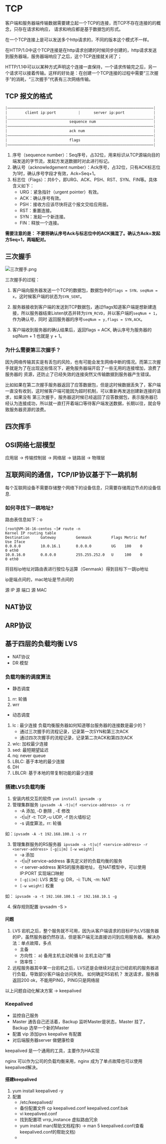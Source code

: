 # TCP

客户端和服务器端传输数据需要建立起一个TCP的连接，而TCP不存在连接的的概念，只存在请求和响应，
请求和响应都是基于数据包的形式。

在一个TCP连接上是可以发送多个http请求的，不同的版本这个模式不一样。

在HTTP/1.0中这个TCP连接是在http请求创建的时候同步创建的，http请求发送到服务器端，服务器端响应了之后，这个TCP连接就关闭了；

HTTP/1.1中可以以某种方式声明这个连接一直保持，一个请求传输完之后，另一个请求可以接着传输。这样的好处是：在创建一个TCP连接的过程中需要“三次握手”的消耗，“三次握手”代表有三次网络传输。

## TCP 报文的格式
```cpp
|——————————————————————————————————————————————————————————————————|
|        client ip:port          |      server ip:port             |
|__________________________________________________________________|
|                            sequence num                          |
|——————————————————————————————————————————————————————————————————|
|                            ack num                               |
|——————————————————————————————————————————————————————————————————|
|                            flags                                 |
|——————————————————————————————————————————————————————————————————|
```

1. 序号（sequence number）：Seq序号，占32位，用来标识从TCP源端向目的端发送的字节流，发起方发送数据时对此进行标记。
2. 确认号（acknowledgement number）：Ack序号，占32位，只有ACK标志位为1时，确认序号字段才有效，Ack=Seq+1。
3. 标志位（Flags）：共6个，即URG、ACK、PSH、RST、SYN、FIN等。具体含义如下：
   - URG：紧急指针（urgent pointer）有效。
   - ACK：确认序号有效。
   - PSH：接收方应该尽快将这个报文交给应用层。
   - RST：重置连接。
   - SYN：发起一个新连接。
   - FIN：释放一个连接。

**需要注意的是： 不要将确认序号Ack与标志位中的ACK搞混了。确认方Ack=发起方Seq+1，两端配对。**

## 三次握手

![三次握手.png](三次握手.png)

三次握手的过程：

1. 客户端向服务器发送一个TCP的数据包，数据包中的`flags = SYN，seqNum = x`，这时候客户端的状态为`SYN_SENT`。
   
2. 服务器接收到客户端的发送到TCP数据包，通过flags知道客户端是想新建连接，所以服务器结束Listen状态并转为`SYN_RCVD`，并以客户端的`seqNum + 1`，作为确认号，同时
返回服务器的序号`seqNum = y,flags = SYN,ACK`。
   
3. 客户端收到服务器的确认结果后，返回flags = ACK, 确认序号为服务器的sqlNum + 1 也就是 y + 1。

### 为什么需要第三次握手？

因为网络传输其实是有丢包的风险，也有可能会发生网络中断的情况。而第三次握手就是为了在出现这些情况下，避免服务器端开启了一些无用的连接增加，浪费了服务器的
资源，还防止了已经失效的连接突然又传输数据到服务器产生错误。

比如如果在第二次握手服务器返回了应答数据包，但是这时候数据丢失了，客户端一直没有收到，这时候客户端可能因为超时机制，可以重新再发送创建新连接的请求，如果没有
第三次握手，服务器这时候已经返回了应答数据包，表示服务器已经认为连接成功，所以就一直打开着端口等待客户端发送数据，长期以往，就会导致服务器资源的浪费。

## 四次挥手

## OSI网络七层模型

应用层 -> 传输控制层 -> 网络层 -> 链路层 -> 物理层

## 互联网间的通信，TCP/IP协议基于下一跳机制
每个互联网设备不需要存储整个网络下的设备信息，只需要存储周边节点的设备信息.

### 如何寻找下一跳地址?

路由表信息如下：o
```text
[root@VM-16-16-centos ~]# route -n
Kernel IP routing table
Destination     Gateway         Genmask         Flags Metric Ref    Use Iface
0.0.0.0         10.0.16.1       0.0.0.0         UG    100    0        0 eth0
10.0.16.0       0.0.0.0         255.255.252.0   U     100    0        0 eth0
```

将目标ip地址对路由表进行按位与运算（Genmask）得到目标下一跳ip地址

ip是端点间的，mac地址是节点间的

源 IP
源 端口
源 MAC


## NAT协议

## ARP协议

## 




## 基于四层的负载均衡 LVS 

- NAT协议
- DR 模型

### 负载均衡的调度算法

- 静态调度
1. rr: 轮循
2. wrr

- 动态调度
1. lc : 最少连接
   负载均衡服务器如何知道哪台服务器的连接数是最少的？
   * 通过三次握手的流程记录，记录第一次SYN和第三次ACK
   * 通过四次次握手的流程记录，记录第二次ACK和第四次ACK
2. wlc: 加权最少连接
3. sed: 最短期望延迟
4. nq: never queue 
5. LBLC: 基于本地的最少连接
6. DH
7. LBLCR: 基于本地的带复制功能的最少连接

### 搭建LVS负载均衡
1. 安装内核交互的软件 `yum install ipvsadm -y `
2. 管理集群服务 `ipvsadm -A -t|u|f <service-address> -s rr`
   * -A 添加, -D 删除 , -E 修改
   * -t|u|f -t: TCP,-u UDP, -f 防火墙标记
   *  -s 调度算法，rr: 轮循
   
如：`ipvsadm -A -t 192.168.100.1 -s rr`
   
3. 管理集群服务的RS服务器` ipvsadm -a -t|u|f <service-address> -r <server-address> [-g|i|m] [-w weight]`
   * -a 添加
   * -t|u|f service-address 事先定义好的负载均衡的服务
   * -r server-address 某RS的服务器地址， 在NAT模型中，可以使用IP:PORT 实现端口映射
   * `[-g|i|m]`: LVS 类型 -g: DR，-i: TUN, -m: NAT
   * `[-w weight]` 权重
   
如： `ipvsadm -a -t 192.168.100.1 -r 192.168.10.1 -g `

4. 保存规则配置 ipvsadm -S > <filepath>

#### 问题
1. LVS 宕机之后，整个服务就不可用，因为从客户端请求的目标IP为LVS服务器的IP，虽然服务器仍然存活，但是客户端无法直接访问到应用服务器。
   解决办法：单点故障，多点
   - 主备
   * 方向性： a) 备用主机主动轮循 b) 主机主动广播
   * 效率性：
2. 远程服务器其中某一台宕机之后，LVS还是会继续对这台已经宕机的服务器进行负载，导致部分客户端会访问失败。
   如何确定RS宕机？ 发送请求，服务器返回200 ok，不能用PING，PING只是网络层
   
以上问题自动化解决方案 -> keepalived

### Keepalived
- 监控自己服务
- Master 通告自己还活着，Backup 监听Master是状态，Master 挂了，Backup 选举一个新的Master
- 配置 vip 添加ipvs keepalive 有配置
- 对后端服务器server 做健康检查

keepalived 是一个通用的工具，主要作为HA实现

nginx 可以作为公司的负载均衡来用，nginx 成为了单点故障也可以使用keepalived解决。

#### 搭建keepalived

1. yum install keepalived -y 
2. 配置
   - /etc/keepalived/
   - 备份配置文件 cp keepalived.conf keepalived.conf.bak 
   - vi keepalived.conf
   - 找到配置项 vrrp_instance 虚拟路由冗余
   - yum install man(帮助文档程序) -> man 5 keepalived.conf(查看keepalived.conf的帮助文档)
   - 
   


